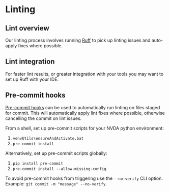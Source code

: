 # Linting

## Lint overview

Our linting process involves running [Ruff](https://docs.astral.sh/ruff) to pick up linting issues and auto-apply fixes where possible.

## Lint integration

For faster lint results, or greater integration with your tools you may want to set up Ruff with your IDE.

## Pre-commit hooks

[Pre-commit hooks](https://pre-commit.com/) can be used to automatically run linting on files staged for commit.
This will automatically apply lint fixes where possible, otherwise cancelling the commit on lint issues.

From a shell, set up pre-commit scripts for your NVDA python environment:

1. `venvUtils\ensureAndActivate.bat`
1. `pre-commit install`

Alternatively, set up pre-commit scripts globally:

1. `pip install pre-commit`
1. `pre-commit install --allow-missing-config`

To avoid pre-commit hooks from triggering use the `--no-verify` CLI option.
Example: `git commit -m "message" --no-verify`.
